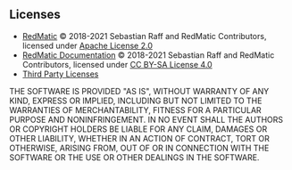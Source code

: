 ## Licenses

* [RedMatic](https://github.com/rdmtc/RedMatic) © 2018-2021 Sebastian Raff and RedMatic Contributors, licensed under [Apache License 2.0](LICENSE)
* [RedMatic Documentation](https://github.com/rdmtc/RedMatic/wiki) © 2018-2021 Sebastian Raff and RedMatic Contributors, licensed under [CC BY-SA License 4.0](https://creativecommons.org/licenses/by-sa/4.0/)
* [Third Party Licenses](LICENSES.md)

THE SOFTWARE IS PROVIDED "AS IS", WITHOUT WARRANTY OF ANY KIND, EXPRESS OR
IMPLIED, INCLUDING BUT NOT LIMITED TO THE WARRANTIES OF MERCHANTABILITY,
FITNESS FOR A PARTICULAR PURPOSE AND NONINFRINGEMENT. IN NO EVENT SHALL THE
AUTHORS OR COPYRIGHT HOLDERS BE LIABLE FOR ANY CLAIM, DAMAGES OR OTHER
LIABILITY, WHETHER IN AN ACTION OF CONTRACT, TORT OR OTHERWISE, ARISING FROM,
OUT OF OR IN CONNECTION WITH THE SOFTWARE OR THE USE OR OTHER DEALINGS IN THE
SOFTWARE.
